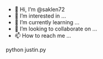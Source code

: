 - 👋 Hi, I’m @saklen72
- 👀 I’m interested in ...
- 🌱 I’m currently learning ...
- 💞️ I’m looking to collaborate on ...
- 📫 How to reach me ...

<!---
saklen72/saklen72 is a ✨ special ✨ repository because its `README.md` (this file) appears on your GitHub profile.
You can click the Preview link to take a look at your changes.
--->python justin.py

